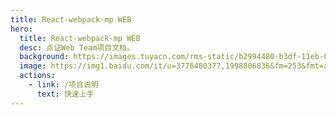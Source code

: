 ```yaml
---
title: React-webpack-mp WEB
hero:
  title: React-webpack-mp WEB
  desc: 点证Web Team项目文档。
  background: https://images.tuyacn.com/rms-static/b2994480-b3df-11eb-8b85-1990e48a4eb7-1620905892040.png?tyName=210513docs_bg.png
  image: https://img1.baidu.com/it/u=3776480377,1998806836&fm=253&fmt=auto&app=138&f=JPEG?w=500&h=500
  actions:
    - link: /项目说明
      text: 快速上手
---
```

